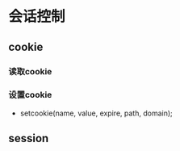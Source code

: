 # 会话控制
## cookie
### 读取cookie
### 设置cookie
   + setcookie(name, value, expire, path, domain);
## session